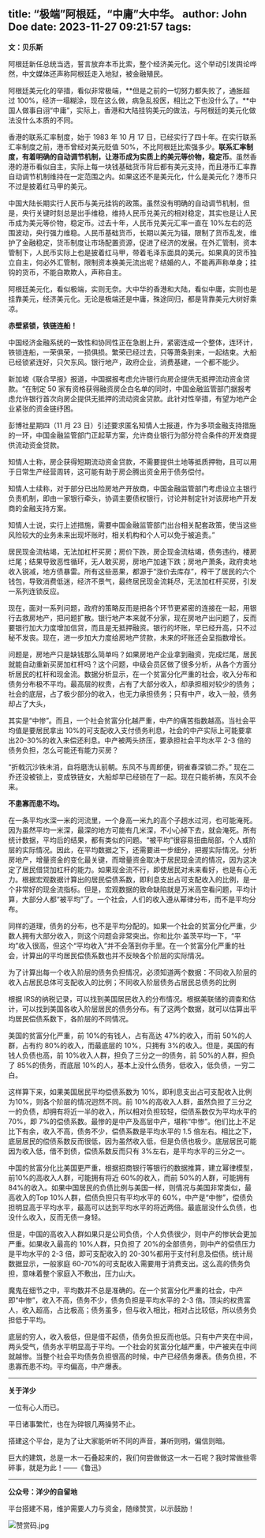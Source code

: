 title: “极端”阿根廷，“中庸”大中华。
author: John Doe
date: 2023-11-27 09:21:57
tags:
---
**文：贝乐斯**<!--more-->

阿根廷新任总统当选，誓言放弃本币比索，整个经济美元化。这个举动引发舆论哗然，中文媒体还声称阿根廷走入地狱，被金融殖民。

阿根廷美元化的举措，看似非常极端，**但是之前的一切努力都失败了，通胀超过 100%，经济一塌糊涂，现在这么做，病急乱投医，相比之下也没什么了。**中国人做事自诩“中庸”，实际上，香港和大陆挂钩美元的做法，与阿根廷的美元化做法没什么本质的不同。

香港的联系汇率制度，始于 1983 年 10 月 17 日，已经实行了四十年。在实行联系汇率制度之前，港币曾经对美元贬值 50%，不比阿根廷比索强多少。**联系汇率制度，有着明确的自动调节机制，让港币成为实质上的美元等价物，稳定币**。虽然香港的港币看似自主，实际上每一块钱基础货币背后都有美元支持，而且港币汇率靠自动调节机制维持在一定范围之内。如果这还不是美元化，什么是美元化？港币只不过是披着红马甲的美元。

中国大陆长期实行人民币与美元挂钩的政策。虽然没有明确的自动调节机制，但是，央行关键时刻总是出手维稳，维持人民币兑美元的相对稳定，其实也是让人民币成为美元等价物，稳定币。过去十年，人民币兑美元汇率一直在 10%左右的范围波动，央行强力维稳。人民币基础货币，长期以美元为锚，限制了货币乱发，维护了金融稳定，货币制度让市场配置资源，促进了经济的发展。在外汇管制，资本管制下，人民币实际上也是披着红马甲，带着毛泽东面具的美元。如果真的货币独立自主，何必外汇管制，限制资本换美元流出呢？结婚的人，不能再声称单身；挂钩的货币，不能自欺欺人，声称自主。

阿根廷美元化，看似极端，实则无奈。大中华的香港和大陆，看似中庸，实则也是挂靠美元，经济美元化。无论是极端还是中庸，殊途同归，都是背靠美元大树好乘凉。

**赤壁紧锁，铁链连船！**

中国经济金融系统的一致性和协同性正在急剧上升，紧密连成一个整体，连环计，铁锁连船，一荣俱荣，一损俱损。繁荣已经过去，只等萧条到来，一起结束。大船已经锁紧连好，只欠东风。银行地产，政府企业，消费基建，一个都不能少。

新加坡《联合早报》报道，中国据报考虑允许银行向房企提供无抵押流动资金贷款。“在制定 50 家有资格获得融资房企白名单的同时，中国金融监管部门据报考虑允许银行首次向房企提供无抵押的流动资金贷款。此针对性举措，有望为地产企业紧张的资金链纾困。

彭博社星期四（11 月 23 日）引述要求匿名知情人士报道，作为多项金融支持措施的一环，中国金融监管部门正起草方案，允许商业银行为部分符合条件的开发商提供流动资金贷款。

知情人士称，房企获得短期流动资金贷款，不需要提供土地等抵质押物，且可以用于日常生产经营周转，这可能有助于房企腾出资金用于债务偿付。

知情人士续称，对于部分已出险房地产开放商，中国金融监管部门考虑设立主银行负责机制，即由一家银行牵头，协调主要债权银行，讨论并制定针对该房地产开发商的金融支持方案。

知情人士说，实行上述措施，需要中国金融监管部门出台相关配套政策，使当这些风险较大的业务未来出现坏账时，相关机构和个人可以免于被追责。”

居民现金流枯竭，无法加杠杆买房；房价下跌，房企现金流枯竭，债务违约，楼房烂尾；结果导致恶性循环，无人敢买房，房地产加速下跌；房地产萧条，政府卖地收入锐减，地方债暴雷。所有这些恶果，都源于“涨价去库存”，榨干了居民的六个钱包，导致消费低迷，经济不景气，最终居民现金流耗尽，无法加杠杆买房，引发一系列连锁反应。

现在，面对一系列问题，政府的策略反而是把各个环节更紧密的连接在一起，用银行去救房地产，把问题扩散。银行地产本来就不分家，现在房地产出问题了，反而要银行加大力度增加信贷，而且是无抵押融资。银行的坏账，早已经升高，只不过秘不发丧。现在，进一步加大力度给房地产贷款，未来的坏账还会呈指数增长。

问题是，房地产只是缺钱那么简单吗？如果房地产企业拿到融资，完成烂尾，居民就能自动重新买房加杠杆吗？这个问题，中级会员区做了很多分析，从各个方面分析居民的杠杆和现金流。数据分析显示，在一个贫富分化严重的社会，收入分布和债务分布极不平均。最高层的权贵，占有了大部分收入，却承担相对较少的债务；社会的底层，占了极少部分的收入，也无力承担债务；只有中产，收入一般，债务却占了大头，

其实是“中惨”。而且，一个社会贫富分化越严重，中产的痛苦指数越高。当社会平均值是要居民拿出 10%的可支配收入支付债务利息，社会的中产实际上可能要拿出20-30%的收入来偿还利息。中产被两头挤压，要承担社会平均水平 2-3 倍的债务负担，怎么可能还有能力买房？

“折戟沉沙铁未消，自将磨洗认前朝。东风不与周郎便，铜雀春深锁二乔。” 现在二乔还没被锁上，变成铁链女，大船却早已经锁在了一起。现在只能祈祷，东风不会来。

**不患寡而患不均。**

在一条平均水深一米的河流里，一个身高一米九的高个子趟水过河，也可能淹死。因为虽然平均一米深，最深的地方可能有几米深，不小心掉下去，就会淹死。所有统计数据，平均后的结果，都有类似的问题。“被平均”很容易扭曲局部，个人或阶层的实际情况。因此，在平均数据之下，还需要进一步细分，把握实际情况。分析房地产，增量资金的变化最关键，而增量资金取决于居民现金流的情况，因为这决定了居民借贷加杠杆的能力。如果现金流不行，即使居民对未来看好，也是有心无力。根据宏观数据计算出的居民偿债系数，即利息支出占可支配收入的比例，是一个非常好的现金流指标。但是，宏观数据的致命缺陷就是万米高空看问题，平均计算，大部分人都“被平均”了。一个社会，人们的收入遵从幂律分布，而不是平均分布。

同样的道理，债务的分布，也不是平均分配的。如果一个社会的贫富分化严重，少数人拥有大部分收入，则这个问题会非常突出。你和比尔·盖茨平均一下，“平均”收入很高，但这个“平均收入”并不会落到你手里。在一个贫富分化严重的社会，计算出的平均居民偿债系数也并不反映各个阶层的实际情况。

为了计算出每一个收入阶层的债务负担情况，必须知道两个数据：不同收入阶层的收入占居民总体可支配收入的比例；不同收入阶层债务占居民总债务的比例

根据 IRS的纳税记录，可以找到美国居民收入的分布情况。根据美联储的调查和估计，可以找到美国各收入阶层居民的债务分布。有了这两个数据，就可以估算出平均居民偿债系数下，各阶层的不同情况。

美国的贫富分化严重，前 10%的有钱人，占有高达 47%的收入，而前 50%的人群，占有约 80%的收入，而最底层的 10%，只拥有 3%的收入。但是，美国的有钱人负债也高，前 10%收入人群，担负了三分之一的债务，前 50%的人群，担负了 85%的债务，而底层 10%的人，基本上没什么债务，低收入，低负债，一穷二白。

这样算下来，如果美国居民平均偿债系数为 10%，即利息支出占可支配收入比例为10%，则各个阶层的情况迥然不同。前 10%的高收入人群，虽然负担了三分之一的负债，却拥有将近一半的收入，所以相对负担较轻，偿债系数仅为平均水平的 70%，即 7%的偿债系数。最惨的是中产及高层中产，堪称“中惨”。他们比上不足比下有余，收入不高，债务不少，偿债系数是平均水平的 1.5 倍左右。相比之下，底层居民的偿债系数反而很低，因为虽然收入低，但是负债也极少。底层居民可能因为收入低，借不到债，偿债系数反而只有 3%左右，是平均水平的三分之一。

中国的贫富分化比美国更严重，根据招商银行等银行的数据推算，建立幂律模型，前10%的高收入人群，可能拥有将近 60%的收入，而前 50%的人群，可能拥有 84%的收入。如果中国居民的负债比例与美国一样，则情况与美国非常类似，最高收入的Top 10%人群，偿债负担只有平均水平的 60%，中产是“中惨”，偿债负担明显高于平均水平，最高可以达到平均水平的将近两倍。最底层没什么负债，也没什么收入，反而无债一身轻。

但是，中国的高收入人群如果只是公司负债，个人负债很少，则中产的惨状会更加严重。如果收入最高的 10%人群，只负担了 20%的全部债务，则中产的偿债压力是平均水平的 2-3 倍，即可支配收入的 20-30%都用于支付利息及偿债。统计局数据显示，一般家庭 60-70%的可支配收入需要用于消费支出。这么高的债务负担，意味着整个家庭入不敷出，压力山大。

魔鬼在细节之中，平均数并不总是准确的。在一个贫富分化严重的社会，中产即“中惨”，收入不高，债务不少，债务负担是平均水平的 2-3 倍。顶尖的权贵富人，收入超高，占比极高；债务虽多，但与收入相比，相对占比较低，所以债务负担低于平均。

底层的穷人，收入极低，但是借不起债，债务负担反而也低。只有中产夹在中间，两头受气，债务水平明显高于平均。一个社会的贫富分化越严重，中产被夹在中间就越惨。当整个社会平均债务负担很高的时候，中产已经债务爆表。债务负担，不患寡而患不均。平均偏高，中产爆表。
- - -
**关于洋少**

一位有心人而已。

平日诸事繁忙，也在为碎银几两操劳不止。

搭建这个平台，是为了让大家能听听不同的声音，兼听则明，偏信则暗。

巨大的建筑，总是一木一石叠起来的，我们何尝做做这一木一石呢？我时常做些零碎事，就是为此！——《鲁迅》

---

**公众号：洋少的自留地** 

平台搭建不易，维护需要人力与资金，随缘赞赏，以示鼓励！

![赞赏码.jpg](/images/zanshang.jpg)
